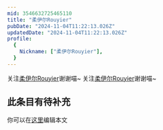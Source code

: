 ```yaml
---
mid: 3546632725465110
title: "柔伊尔Rouyier"
pubDate: "2024-11-04T11:22:13.026Z"
updatedDate: "2024-11-04T11:22:13.026Z"
profile:
  {
    Nickname: ["柔伊尔Rouyier"],
  }
---
```


关注[柔伊尔Rouyier](https://space.bilibili.com/3546632725465110)谢谢喵~ 关注[柔伊尔Rouyier](https://space.bilibili.com/3546632725465110)谢谢喵~

## 此条目有待补充
你可以在[这里](https://github.com/Yuhanawa/VTuber.ICU-Content/edit/master/v/柔伊尔Rouyier/index.md)编辑本文

